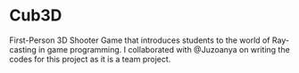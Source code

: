 # Cub3D
First-Person 3D Shooter Game that introduces students to the world of Ray-casting in game programming. I collaborated with @Juzoanya on writing the codes for this project as it is a team project.
